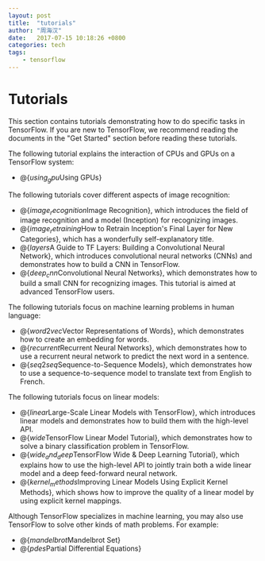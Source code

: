```yaml
---
layout: post
title:  "tutorials"
author: "周海汉"
date:   2017-07-15 10:18:26 +0800
categories: tech
tags:
    - tensorflow
---
```

# Tutorials

This section contains tutorials demonstrating how to do specific tasks
in TensorFlow.  If you are new to TensorFlow, we recommend reading the
documents in the "Get Started" section before reading these tutorials.

The following tutorial explains the interaction of CPUs and GPUs on a
TensorFlow system:

  * @{$using_gpu$Using GPUs}

The following tutorials cover different aspects of image recognition:

  * @{$image_recognition$Image Recognition}, which introduces the field of
    image recognition and a model (Inception) for recognizing images.
  * @{$image_retraining$How to Retrain Inception's Final Layer for New Categories},
    which has a wonderfully self-explanatory title.
  * @{$layers$A Guide to TF Layers: Building a Convolutional Neural Network},
    which introduces convolutional neural networks (CNNs) and demonstrates how
    to build a CNN in TensorFlow.
  * @{$deep_cnn$Convolutional Neural Networks}, which demonstrates how to
    build a small CNN for recognizing images.  This tutorial is aimed at
    advanced TensorFlow users.

The following tutorials focus on machine learning problems in human language:

  * @{$word2vec$Vector Representations of Words}, which demonstrates how to
    create an embedding for words.
  * @{$recurrent$Recurrent Neural Networks}, which demonstrates how to use a
    recurrent neural network to predict the next word in a sentence.
  * @{$seq2seq$Sequence-to-Sequence Models}, which demonstrates how to use a
    sequence-to-sequence model to translate text from English to French.

The following tutorials focus on linear models:

  * @{$linear$Large-Scale Linear Models with TensorFlow}, which introduces
    linear models and demonstrates how to build them with the high-level API.
  * @{$wide$TensorFlow Linear Model Tutorial}, which demonstrates how to solve
    a binary classification problem in TensorFlow.
  * @{$wide_and_deep$TensorFlow Wide & Deep Learning Tutorial}, which explains
    how to use the high-level API to jointly train both a wide linear model
    and a deep feed-forward neural network.
  * @{$kernel_methods$Improving Linear Models Using Explicit Kernel Methods},
    which shows how to improve the quality of a linear model by using explicit
    kernel mappings.

Although TensorFlow specializes in machine learning, you may also use
TensorFlow to solve other kinds of math problems.  For example:

  * @{$mandelbrot$Mandelbrot Set}
  * @{$pdes$Partial Differential Equations}
